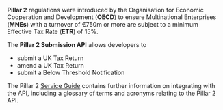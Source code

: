 **Pillar 2** regulations were introduced by the Organisation for Economic Cooperation and Development (**OECD**) to ensure Multinational Enterprises (**MNEs**) with a turnover of €750m or more are subject to a minimum Effective Tax Rate (**ETR**) of 15%.

The **Pillar 2 Submission API** allows developers to 
 - submit a UK Tax Return
 - amend a UK Tax Return
 - submit a Below Threshold Notification

The Pillar 2 [Service Guide](https://developer.development.tax.service.gov.uk/guides/pillar2-service-guide/) contains further information on integrating with the API, including a glossary of terms and acronyms relating to the Pillar 2 API.

